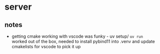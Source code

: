 # server
## notes
- getting cmake working with vscode was funky - uv setup/ `uv run` worked out of the box, needed to install pybind11 into .venv and update cmakelists for vscode to pick it up
